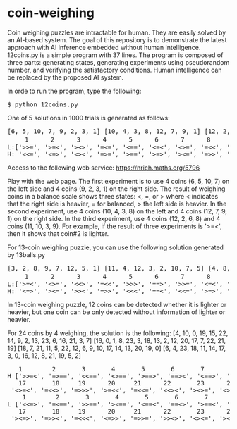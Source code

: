 # coin-weighing
Coin weighing puzzles are intractable for human. They are easily solved by an AI-based system. 
The goal of this repository is to demonstrate the latest approach with AI inference embedded without human intelligence. 
12coins.py is a simple program with 37 lines. 
The program is composed of three parts: generating states, generating experiments using pseudorandom number, and verifying the satisfactory conditions. 
Human intelligence can be replaced by the proposed AI system.

In orde to run the program, type the following:
<pre>
$ python 12coins.py
</pre>
One of 5 solutions in 1000 trials is generated as follows:
<pre>
[6, 5, 10, 7, 9, 2, 3, 1] [10, 4, 3, 8, 12, 7, 9, 1] [12, 2, 6, 8, 11, 10, 3, 9]
　   1      2      3      4      5      6      7      8      9      10     11     12    
L:['>>=', '>=<', '><>', '=<=', '<==', '<=<', '<>=', '=<<', '>>>', '<<>', '==>', '=><', 
H: '<<=', '<=>', '<><', '=>=', '>==', '>=>', '><=', '=>>', '<<<', '>><', '==<', '=<>']
</pre>
Access to the following web service:
https://nrich.maths.org/5796

Play with the web page. The first experiment is to use 4 coins (6, 5, 10, 7) on the left side and 4 coins (9, 2, 3, 1) on the right side.
The result of weighing coins in a balance scale shows three states: <, =, or > where < indicates that the right side is heavier, = for balanced, > the left side is heavier.
In the second experiment, use 4 coins (10, 4, 3, 8) on the left and 4 coins (12, 7, 9, 1) on the right side.
In the third experiment, use 4 coins (12, 2, 6, 8) and 4 coins (11, 10, 3, 9).
For example, if the result of three experiments is '>=<', then it shows that coin#2 is lighter.

For 13-coin weighing puzzle, you can use the following solution generated by 13balls.py
<pre>
[3, 2, 8, 9, 7, 12, 5, 1] [11, 4, 12, 3, 2, 10, 7, 5] [4, 8, 12, 1, 11, 6, 5, 3]
　   1      2      3      4      5      6      7      8      9      10     11     12     13
L:['>=<', '<>=', '<<>', '=<<', '>>>', '==>', '>>=', '<=<', '<==', '=>=', '=<>', '><<', '===', 
H: '<=>', '><=', '>><', '=>>', '<<<', '==<', '<<=', '>=>', '>==', '=<=', '=><', '<>>', '===']
</pre>

In 13-coin weighing puzzle, 12 coins can be detected whether it is lighter or heavier, but one coin can be only detected without information of lighter or heavier.


For 24 coins by 4 weighing, the solution is the following:
[4, 10, 0, 19, 15, 22, 14, 9, 2, 13, 23, 6, 16, 21, 3, 7] [16, 0, 1, 8, 23, 3, 18, 13, 2, 12, 20, 17, 7, 22, 21, 19] [18, 7, 21, 11, 5, 22, 12, 6, 9, 10, 17, 14, 13, 20, 19, 0] [6, 4, 23, 18, 11, 14, 17, 3, 0, 16, 12, 8, 21, 19, 5, 2]
<pre>
   1        2       3       4       5       6       7       8       9       10      11      12      13      14      15      16
H ['>>=<', '=>==', '<<==', '<>==', '>==>', '==><', '<==>', '=<>=', '=>=<', '==<=', '>=<=', '==>>', '=<><', '<=<=', '>=<>', '>===', 
   17       18     19      20     21      22       23      24
 '<>=<', '=<<>', '=>>>', '>=<<', '=<<=', '<<><', '><>=', '<>=>']
    1        2       3       4       5       6       7       8       9       10      11      12      13      14      15      16
L ['<<=>', '=<==', '>>==', '><==', '<==<', '==<>', '>==<', '=><=', '=<=>', '==>=', '<=>=', '==<<', '=><>', '>=>=', '<=><', '<===', 
   17       18     19      20     21      22       23      24
 '><=>', '=>><', '=<<<', '<=>>', '=>>=', '>><>', '<><=', '><=<']
 </pre>
